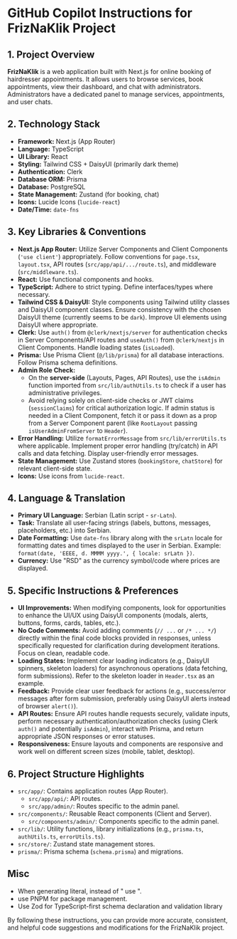 # GitHub Copilot Instructions for FrizNaKlik Project

## 1. Project Overview

**FrizNaKlik** is a web application built with Next.js for online booking of hairdresser appointments. It allows users to browse services, book appointments, view their dashboard, and chat with administrators. Administrators have a dedicated panel to manage services, appointments, and user chats.

## 2. Technology Stack

* **Framework:** Next.js (App Router)
* **Language:** TypeScript
* **UI Library:** React
* **Styling:** Tailwind CSS + DaisyUI (primarily dark theme)
* **Authentication:** Clerk
* **Database ORM:** Prisma
* **Database:** PostgreSQL
* **State Management:** Zustand (for booking, chat)
* **Icons:** Lucide Icons (`lucide-react`)
* **Date/Time:** `date-fns`

## 3. Key Libraries & Conventions

* **Next.js App Router:** Utilize Server Components and Client Components (`'use client'`) appropriately. Follow conventions for `page.tsx`, `layout.tsx`, API routes (`src/app/api/.../route.ts`), and middleware (`src/middleware.ts`).
* **React:** Use functional components and hooks.
* **TypeScript:** Adhere to strict typing. Define interfaces/types where necessary.
* **Tailwind CSS & DaisyUI:** Style components using Tailwind utility classes and DaisyUI component classes. Ensure consistency with the chosen DaisyUI theme (currently seems to be `dark`). Improve UI elements using DaisyUI where appropriate.
* **Clerk:** Use `auth()` from `@clerk/nextjs/server` for authentication checks in Server Components/API routes and `useAuth()` from `@clerk/nextjs` in Client Components. Handle loading states (`isLoaded`).
* **Prisma:** Use Prisma Client (`@/lib/prisma`) for all database interactions. Follow Prisma schema definitions.
* **Admin Role Check:**
    * On the **server-side** (Layouts, Pages, API Routes), use the `isAdmin` function imported from `src/lib/authUtils.ts` to check if a user has administrative privileges.
    * Avoid relying solely on client-side checks or JWT claims (`sessionClaims`) for critical authorization logic. If admin status is needed in a Client Component, fetch it or pass it down as a prop from a Server Component parent (like `RootLayout` passing `isUserAdminFromServer` to `Header`).
* **Error Handling:** Utilize `formatErrorMessage` from `src/lib/errorUtils.ts` where applicable. Implement proper error handling (try/catch) in API calls and data fetching. Display user-friendly error messages.
* **State Management:** Use Zustand stores (`bookingStore`, `chatStore`) for relevant client-side state.
* **Icons:** Use icons from `lucide-react`.

## 4. Language & Translation

* **Primary UI Language:** Serbian (Latin script - `sr-Latn`).
* **Task:** Translate all user-facing strings (labels, buttons, messages, placeholders, etc.) into Serbian.
* **Date Formatting:** Use `date-fns` library along with the `srLatn` locale for formatting dates and times displayed to the user in Serbian. Example: `format(date, 'EEEE, d. MMMM yyyy.', { locale: srLatn })`.
* **Currency:** Use "RSD" as the currency symbol/code where prices are displayed.

## 5. Specific Instructions & Preferences

* **UI Improvements:** When modifying components, look for opportunities to enhance the UI/UX using DaisyUI components (modals, alerts, buttons, forms, cards, tables, etc.).
* **No Code Comments:** Avoid adding comments (`// ...` or `/* ... */`) directly within the final code blocks provided in responses, unless specifically requested for clarification during development iterations. Focus on clean, readable code.
* **Loading States:** Implement clear loading indicators (e.g., DaisyUI spinners, skeleton loaders) for asynchronous operations (data fetching, form submissions). Refer to the skeleton loader in `Header.tsx` as an example.
* **Feedback:** Provide clear user feedback for actions (e.g., success/error messages after form submission, preferably using DaisyUI alerts instead of browser `alert()`).
* **API Routes:** Ensure API routes handle requests securely, validate inputs, perform necessary authentication/authorization checks (using Clerk `auth()` and potentially `isAdmin`), interact with Prisma, and return appropriate JSON responses or error statuses.
* **Responsiveness:** Ensure layouts and components are responsive and work well on different screen sizes (mobile, tablet, desktop).

## 6. Project Structure Highlights

* `src/app/`: Contains application routes (App Router).
    * `src/app/api/`: API routes.
    * `src/app/admin/`: Routes specific to the admin panel.
* `src/components/`: Reusable React components (Client and Server).
    * `src/components/admin/`: Components specific to the admin panel.
* `src/lib/`: Utility functions, library initializations (e.g., `prisma.ts`, `authUtils.ts`, `errorUtils.ts`).
* `src/store/`: Zustand state management stores.
* `prisma/`: Prisma schema (`schema.prisma`) and migrations.

## Misc
-  When generating literal, instead of " use &quot;. 
-  use PNPM for package management.
-  Use Zod for TypeScript-first schema declaration and validation library


By following these instructions, you can provide more accurate, consistent, and helpful code suggestions and modifications for the FrizNaKlik project.

